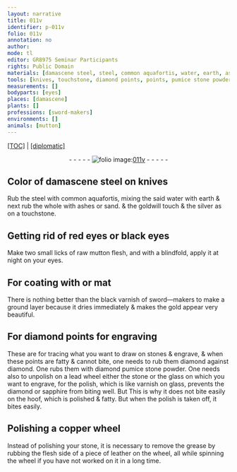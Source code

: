 ```yaml
---
layout: narrative
title: 011v
identifier: p-011v
folio: 011v
annotation: no
author:
mode: tl
editor: GR8975 Seminar Participants
rights: Public Domain
materials: [damascene steel, steel, common aquafortis, water, earth, ashes, sand, gold, silver, touchstone, raw mutton flesh, or mat, diamond, stones, pumice stone powder, lead, stone, glass, varnish, sapphire, hoof, copper, leather]
tools: [knives, touchstone, diamond points, points, pumice stone powder, lead wheel, copper wheel, wheel]
measurements: []
bodyparts: [eyes]
places: [damascene]
plants: []
professions: [sword-makers]
environments: []
animals: [mutton]
---
```


 <p><a href="{{ site.baseurl }}/translation/">[TOC]</a> | <a href="{{ site.baseurl }}/texts/p-011v_tc/" target="_blank">[diplomatic]</a></p><div class="folio" align="center">- - - - - <a href="http://gallica.bnf.fr/ark:/12148/btv1b10500001g/f28.image" target="_blank"><img src="https://cu-mkp.github.io/2017-workshop-edition/assets/photo-icon.png" alt="folio image: " style="display:inline-block; margin-bottom:-3px;"/>011v</a> - - - - - </div>  
  

## Color of <span class="m"><span class="pl">damascene</span> steel</span> on <span class="tl">knives</span>

 
Rub the <span class="m">steel</span> with <span class="m">common aquafortis</span>, mixing the said <span class="m">water</span> with <span class="m">earth</span>  & next rub the whole with <span class="m">ashes</span> or <span class="m">sand</span>. & the <span class="m">gold</span>will touch & the <span class="m">silver</span> as on a <span class="tl"><span class="m">touchstone</span></span>.

 
  

## Getting rid of red <span class="bp">eyes</span> or black <span class="bp">eyes</span>

 
Make two small licks of <span class="m">raw <span class="al">mutton</span> flesh</span>, and with a blindfold, apply it at night on your <span class="bp">eyes</span>.

 
  

## For coating with <span class="m">or mat</span>

 
There is nothing better than the black varnish of <span class="pro">sword—makers</span> to make a ground layer because it dries immediately & makes the <span class="m">gold</span> appear very beautiful.
 
 
  

## For <span class="tl"><span class="m">diamond</span> points</span> for engraving

 
These are for tracing what you want to draw on <span class="m">stones</span> & engrave, & when these <span class="tl">points</span> are fatty & cannot bite, one needs to rub them <span class="m">diamond</span> against <span class="m">diamond</span>. One rubs them with <span class="del">diamond</span> <span class="tl"><span class="m">pumice stone powder</span></span>. One needs also to unpolish on a <span class="tl"><span class="m">lead</span> wheel</span> either the <span class="m">stone</span> or the <span class="m">glass</span> on which you want to engrave, for the polish, which is like <span class="m">varnish</span> on <span class="m">glass</span>, prevents the <span class="m">diamond</span> or <span class="m">sapphire</span> from biting well. <span class="del">But</span> This is why it does not bite easily on the <span class="m">hoof</span>, which is polished & fatty. But when the polish is taken off, it bites easily.

 
  

## Polishing a <span class="tl"><span class="m">copper</span> wheel</span>

 
Instead of polishing your <span class="m">stone</span>, it is necessary to remove the grease by rubbing the flesh side of a piece of <span class="m">leather</span> <span class="sup">on the <span class="tl">wheel</span></span>, all while spinning the <span class="tl">wheel</span> if you have not worked on it in a long time.

 